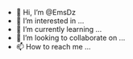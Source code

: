 - 👋 Hi, I’m @EmsDz
- 👀 I’m interested in ...
- 🌱 I’m currently learning ...
- 💞️ I’m looking to collaborate on ...
- 📫 How to reach me ...

<!---
EmsDz/EmsDz is a ✨ special ✨ repository because its `README.md` (this file) appears on your GitHub profile.
You can click the Preview link to take a look at your changes.
--->
